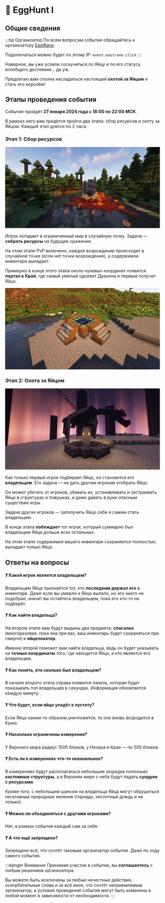 # 🥚 EggHunt I

## Общие сведения

:::tip Организатор
По всем вопросам события обращайтесь к организатору <a href="https://t.me/eastrane">EastRane</a>.

Подключаться можно будет по этому IP: `event.eastrane.click`
:::

Наверное, вы уже успели соскучиться по Яйцу и по его статусу всеобщего достояния... да уж.

Предлагаю вам сполна насладиться настоящей **охотой за Яйцом** и стать его королём!

## Этапы проведения события

Событие пройдёт **27 января 2024 года с 18:00 по 22:00 МСК**.

В рамках него вам придётся пройти два этапа: сбор ресурсов и охоту за Яйцом. Каждый этап длится по 2 часа.

### Этап 1: Сбор ресурсов

<img className="expand" src="/img/events/egghunt1/stage1.png" />

Игрок попадает в ограниченный мир в случайную точку. Задача — **собрать ресурсы** на будущее сражение.

На этом этапе PvP включено, каждое возрождение происходит в случайной точке (если нет точки возрождения), а содержимое инвентаря выпадает.

Примерно в конце этого этапа около нулевых координат появится **портал в Край**, где самый умелый одолеет Дракона и первым получит Яйцо.

<img className="expand" src="/img/events/egghunt1/endportal.png" />

### Этап 2: Охота за Яйцом

<img className="expand" src="/img/events/egghunt1/stage2.png" />

Как только первый игрок подбирает Яйцо, он становится его **владельцем**. Его задача — не дать другим игрокам отобрать Яйцо.

Он может убегать от игроков, убивать их, устанавливать и застраивать Яйцо в структурах и ловушках, и даже давать в руки опасным существам игры.

Задача других игроков — заполучить Яйцо себе и самим стать владельцем.

В конце этапа **побеждает** тот игрок, который суммарно был владельцем Яйца дольше всех остальных.

На этом этапе содержимое вашего инвентаря сохраняется полностью, выпадает только Яйцо.

## Ответы на вопросы

#### ❓ Какой игрок является владельцем?

Владельцем Яйца признаётся тот, кто **последним держал его** в инвентаре. Даже если вы умерли и Яйцо выпало, но его никто не подобрал, значит вы остаётесь владельцем, пока его кто-то не подберёт.

#### ❓ Как найти владельца?

На втором этапе вам будут выданы два предмета: **спасалка** (многоразовая, пока она при вас, ваш инвентарь будет сохраняться при смерти) и **яйцелокатор**.

Именно второй поможет вам найти владельца, ведь он будет указывать на **точные координаты** того, где находится Яйцо, и кто является его владельцем.

#### ❓ Как понять, кто сколько был владельцем?

В начале второго этапа справа появится панель, которая будет показывать топ владельцев в секундах. Информация обновляется каждую минуту.

#### ❓ Что будет, если яйцо упадёт в пустоту?

Если Яйцо каким-то образом уничтожится, то оно вновь возродится в Краю.

#### ❓ Насколько ограничены измерения?

У Верхнего мира радиус 1500 блоков, у Незера и Края — по 500 блоков.

#### ❓ Есть ли в измерениях что-то неванильное?

В измерениях будут располагаться небольшие (изредка полезные) **кастомные структуры**, а в Верхнем мире с неба будут падать **сундуки с ресурсами**.

Кроме того, с небольшим шансом на владельца Яйца могут обрушиться негативные природные явления (торнадо, кислотный дождь и не только).

#### ❓ Можно ли объединяться с другими игроками?

Нет, в рамках события каждый сам за себя.

#### ❓ А что ещё запрещено?

Запрещено всё, что сочтёт таковым организатор события. Даже по ходу самого события.

:::danger Внимание
Принимая участие в событии, вы **соглашаетесь** с любым решением организатора.

Вы можете быть исключены за любые нечестные действия, оскорбительные слова и за всё иное, что сочтёт неприемлемым организатор, а условия проведения события могут быть изменены в любой момент в зависимости от необходимости.
:::